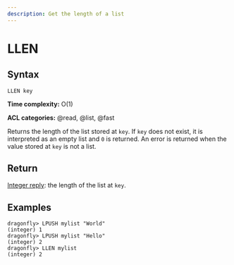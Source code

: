 ```yaml
---
description: Get the length of a list
---
```


# LLEN

## Syntax

    LLEN key

**Time complexity:** O(1)

**ACL categories:** @read, @list, @fast

Returns the length of the list stored at `key`.
If `key` does not exist, it is interpreted as an empty list and `0` is returned.
An error is returned when the value stored at `key` is not a list.

## Return

[Integer reply](https://redis.io/docs/reference/protocol-spec/#integers): the length of the list at `key`.

## Examples

```shell
dragonfly> LPUSH mylist "World"
(integer) 1
dragonfly> LPUSH mylist "Hello"
(integer) 2
dragonfly> LLEN mylist
(integer) 2
```
